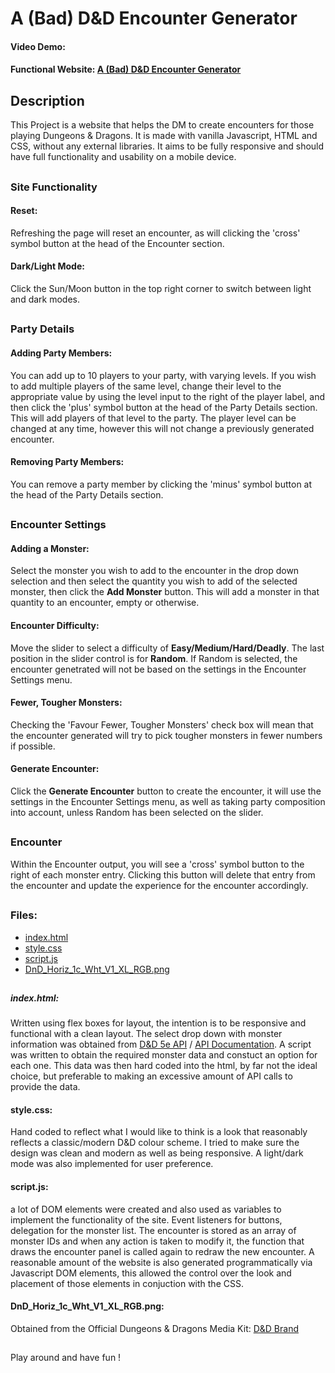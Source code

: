 # A (Bad) D&D Encounter Generator

#### Video Demo: <URL HERE>

#### Functional Website: [A (Bad) D&D Encounter Generator](https://a-bad-dnd-encounter-generator.netlify.app/)

## Description

This Project is a website that helps the DM to create encounters for those playing Dungeons & Dragons. It is made with vanilla Javascript, HTML and CSS, without any external libraries. It aims to be fully responsive and should have full functionality and usability on a mobile device.

##

### Site Functionality

#### Reset:

Refreshing the page will reset an encounter, as will clicking the 'cross' symbol button at the head of the Encounter section.

#### Dark/Light Mode:

Click the Sun/Moon button in the top right corner to switch between light and dark modes.

##

### Party Details

#### Adding Party Members:

You can add up to 10 players to your party, with varying levels. If you wish to add multiple players of the same level, change their level to the appropriate value by using the level input to the right of the player label, and then click the 'plus' symbol button at the head of the Party Details section. This will add players of that level to the party. The player level can be changed at any time, however this will not change a previously generated encounter.

#### Removing Party Members:

You can remove a party member by clicking the 'minus' symbol button at the head of the Party Details section.

##

### Encounter Settings

#### Adding a Monster:

Select the monster you wish to add to the encounter in the drop down selection and then select the quantity you wish to add of the selected monster, then click the **Add Monster** button. This will add a monster in that quantity to an encounter, empty or otherwise.

#### Encounter Difficulty:

Move the slider to select a difficulty of **Easy/Medium/Hard/Deadly**. The last position in the slider control is for **Random**. If Random is selected, the encounter genetrated will not be based on the settings in the Encounter Settings menu.

#### Fewer, Tougher Monsters:

Checking the 'Favour Fewer, Tougher Monsters' check box will mean that the encounter generated will try to pick tougher monsters in fewer numbers if possible.

#### Generate Encounter:

Click the **Generate Encounter** button to create the encounter, it will use the settings in the Encounter Settings menu, as well as taking party composition into account, unless Random has been selected on the slider.

##

### Encounter

Within the Encounter output, you will see a 'cross' symbol button to the right of each monster entry. Clicking this button will delete that entry from the encounter and update the experience for the encounter accordingly.

##

### Files:

- [index.html](index.html)
- [style.css](style.css)
- [script.js](script.js)
- [DnD_Horiz_1c_Wht_V1_XL_RGB.png](img/DnD_Horiz_1c_Wht_V1_XL_RGB.png)

##

##### index.html:

Written using flex boxes for layout, the intention is to be responsive and functional with a clean layout. The select drop down with monster information was obtained from [D&D 5e API](https://www.dnd5eapi.co/) / [API Documentation](https://5e-bits.github.io/docs/api). A script was written to obtain the required monster data and constuct an option for each one. This data was then hard coded into the html, by far not the ideal choice, but preferable to making an excessive amount of API calls to provide the data.

#### style.css:

Hand coded to reflect what I would like to think is a look that reasonably reflects a classic/modern D&D colour scheme. I tried to make sure the design was clean and modern as well as being responsive. A light/dark mode was also implemented for user preference.

#### script.js:

a lot of DOM elements were created and also used as variables to implement the functionality of the site. Event listeners for buttons, delegation for the monster list. The encounter is stored as an array of monster IDs and when any action is taken to modify it, the function that draws the encounter panel is called again to redraw the new encounter. A reasonable amount of the website is also generated programmatically via Javascript DOM elements, this allowed the control over the look and placement of those elements in conjuction with the CSS.


#### DnD_Horiz_1c_Wht_V1_XL_RGB.png:

Obtained from the Official Dungeons & Dragons Media Kit:
[D&D Brand](https://media.wizards.com/2018/dnd/downloads/DND_Press_DND.zip)

##

Play around and have fun !
